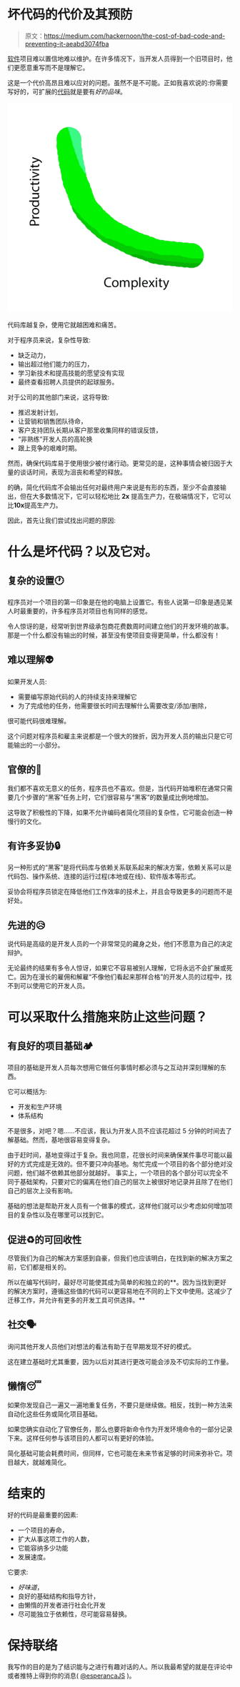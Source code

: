 # 坏代码的代价及其预防

> 原文：<https://medium.com/hackernoon/the-cost-of-bad-code-and-preventing-it-aeabd3074fba>

[软件](https://hackernoon.com/tagged/software)项目难以置信地难以维护。在许多情况下，当开发人员得到一个旧项目时，他们更愿意重写而不是理解它。

这是一个代价高昂且难以应对的问题。虽然不是不可能。正如我喜欢说的:你需要写好的，可扩展的[代码](https://hackernoon.com/tagged/code)就是要有*好的品味*。

![](img/63123bc20554ddd8ccb27c96456701bc.png)

代码库越复杂，使用它就越困难和痛苦。

对于程序员来说，复杂性导致:

*   缺乏动力，
*   输出超过他们能力的压力，
*   学习新技术和提高技能的愿望没有实现
*   最终查看招聘人员提供的起球服务。

对于公司的其他部门来说，这将导致:

*   推迟发射计划，
*   让营销和销售团队待命，
*   客户支持团队长期从客户那里收集同样的错误反馈，
*   “非熟练”开发人员的高轮换
*   跟上竞争的艰难时期。

然而，确保代码库易于使用很少被付诸行动。更常见的是，这种事情会被归因于大量的谈话时间，表现为沮丧和希望的释放。

的确，简化代码库不会输出任何对最终用户来说是有形的东西，至少不会直接输出，但在大多数情况下，它可以轻松地比 **2x** 提高生产力，在极端情况下，它可以比**10x**提高生产力。

因此，首先让我们尝试找出问题的原因:

# 什么是坏代码？以及它对。

## 复杂的设置🕐

程序员对一个项目的第一印象是在他的电脑上设置它。有些人说第一印象是遇见某人时最重要的，许多程序员对项目也有同样的感觉。

令人惊讶的是，经常听到世界级承包商花费数周时间建立他们的开发环境的故事。那是一个什么都没有输出的时候，甚至没有使项目变得更简单，什么都没有！

## 难以理解👽

如果开发人员:

*   需要编写原始代码的人的持续支持来理解它
*   为了完成他的任务，他需要很长时间去理解什么需要改变/添加/删除，

很可能代码很难理解。

这个问题对程序员和雇主来说都是一个很大的挫折，因为开发人员的输出只是它可能输出的一小部分。

## 官僚的📃

我们都不喜欢无意义的任务，程序员也不喜欢。但是，当代码开始堆积在通常只需要几个步骤的“黑客”任务上时，它们很容易与“黑客”的数量成比例地增加。

这导致了积极性的下降，如果不允许编码者简化项目的复杂性，它可能会创造一种慢行的文化。

## 有许多妥协🔒

另一种形式的“黑客”是将代码库与依赖关系联系起来的解决方案，依赖关系可以是代码包、操作系统、连接的运行过程(本地或在线)、软件版本等形式。

妥协会将程序员锁定在降低他们工作效率的技术上，并且会导致更多的问题而不是好处。

## 先进的😥

说代码是高级的是开发人员的一个非常常见的藏身之处，他们不愿意为自己的决定辩护。

无论最终的结果有多令人惊讶，如果它不容易被别人理解，它将永远不会扩展或死亡。因为在漫长的雇佣和解雇“不像他们看起来那样合格”的开发人员的过程中，找不到可以使用它的开发人员。

# 可以采取什么措施来防止这些问题？

## 有良好的项目基础🏕

项目的基础是开发人员每次想用它做任何事情时都必须与之互动并深刻理解的东西。

它可以概括为:

*   开发和生产环境
*   体系结构

不是很多，对吧？嗯……不应该，我认为开发人员不应该花超过 5 分钟的时间去了解基础。然而，基地很容易变得复杂。

由于赶时间，基地变得过于复杂。我也同意，花很长时间来确保某件事尽可能以最好的方式完成是无效的。但不要只冲向基地。匆忙完成一个项目的各个部分绝对没问题，他们越不依赖其他部分就越好。
事实上，一个项目的各个部分可以完全不同于基础架构，只要对它的偏离在他们自己的层次上被很好地记录并且除了在他们自己的层次上没有影响。

基础的想法是帮助开发人员有一个做事的模式，这样他们就可以少考虑如何增加项目的复杂性以及在哪里可以找到它。

## 促进♻️的可回收性

尽管我们为自己的解决方案感到自豪，但我们也应该明白，在找到新的解决方案之前，它们都是相关的。

所以在编写代码时，最好尽可能使其成为简单的和独立的的**。因为当找到更好的解决方案时，遵循这些值的代码可以更容易地在不同的上下文中使用。这减少了迁移工作，并允许有更多的开发工具可供选择。**

## 社交🗣

询问其他开发人员他们对想法的看法有助于在早期发现不好的模式。

这在建立基础时尤其重要，因为以后对其进行更改可能会涉及不切实际的工作量。

## 懒惰😴

如果你发现自己一遍又一遍地重复任务，不要只是继续做。相反，找到一种方法来自动化这些任务或简化项目基础。

如果您确实自动化了官僚任务，那么也要将新命令作为开发环境命令的一部分记录下来。这样任何参与该项目的人都可以有更好的体验。

简化基础可能会耗费时间，但同样，它也可能在未来节省足够的时间来弥补它。项目越大，就越难简化。

# 结束的

好的代码是最重要的因素:

*   一个项目的寿命，
*   扩大从事这项工作的人数，
*   它能容纳多少功能
*   发展速度。

它要求:

*   *好味道*，
*   良好的基础结构和指导方针，
*   由懒惰的开发者进行社会化开发
*   尽可能独立于依赖性，尽可能容易替换。

# 保持联络

我写作的目的是为了结识能与之进行有趣对话的人。所以我最希望的就是在评论中或者推特上得到你的消息( [@esperancaJS](https://twitter.com/esperancaJS) )。
